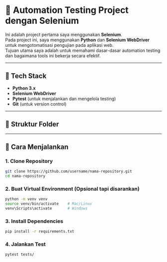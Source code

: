 # 🧪 Automation Testing Project dengan Selenium

Ini adalah project pertama saya menggunakan **Selenium**.  
Pada project ini, saya menggunakan **Python** dan **Selenium WebDriver** untuk mengotomatisasi pengujian pada aplikasi web.  
Tujuan utama saya adalah untuk memahami dasar-dasar automation testing dan bagaimana tools ini bekerja secara efektif.

---

## 🔧 Tech Stack

- **Python 3.x**
- **Selenium WebDriver**
- **Pytest** (untuk menjalankan dan mengelola testing)
- **Git** (untuk version control)

---

## 📂 Struktur Folder


---

## 🚀 Cara Menjalankan

### 1. Clone Repository
```bash
git clone https://github.com/username/nama-repository.git
cd nama-repository
```

### 2. Buat Virtual Environment (Opsional tapi disarankan)
```bash
python -m venv venv
source venv/bin/activate    # Mac/Linux
venv\Scripts\activate       # Windows
```

### 3. Install Dependencies
```bash
pip install -r requirements.txt
```

### 4. Jalankan Test
```bash
pytest tests/
```



